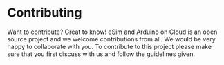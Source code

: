 # Contributing 

Want to contribute? Great to know! eSim and Arduino on Cloud is an open source project and we welcome contributions from all. We would be very happy to collaborate with you. To contribute to this project please make sure that you first discuss with us and follow the guidelines given.
